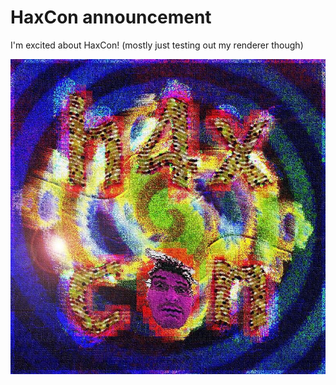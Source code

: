 # HaxCon announcement
I'm excited about HaxCon! (mostly just testing out my renderer though)

![HaxCon image](logo.jpg)

